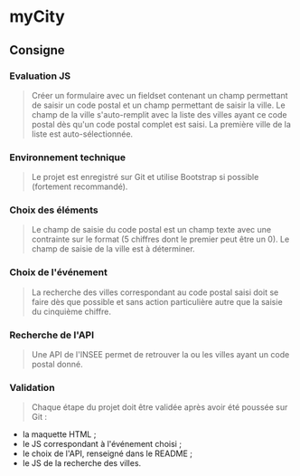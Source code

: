 # myCity

## Consigne

### Evaluation JS

> Créer un formulaire avec un fieldset contenant un champ permettant de saisir un
code postal et un champ permettant de saisir la ville. Le champ de la ville
s'auto-remplit avec la liste des villes ayant ce code postal dès qu'un code
postal complet est saisi. La première ville de la liste est auto-sélectionnée.

### Environnement technique

> Le projet est enregistré sur Git et utilise Bootstrap si possible (fortement
recommandé).

### Choix des éléments

> Le champ de saisie du code postal est un champ texte avec une contrainte sur le
format (5 chiffres dont le premier peut être un 0). Le champ de saisie de la
ville est à déterminer.

### Choix de l'événement

> La recherche des villes correspondant au code postal saisi doit se faire dès que
possible et sans action particulière autre que la saisie du cinquième chiffre.

### Recherche de l'API

> Une API de l'INSEE permet de retrouver la ou les villes ayant un code postal
donné.

### Validation

> Chaque étape du projet doit être validée après avoir été poussée sur Git :

- la maquette HTML ;
- le JS correspondant à l'événement choisi ;
- le choix de l'API, renseigné dans le README ;
- le JS de la recherche des villes.
